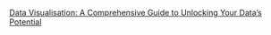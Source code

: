 [Data Visualisation: A Comprehensive Guide to Unlocking Your Data’s Potential](https://data.europa.eu/apps/data-visualisation-guide/)